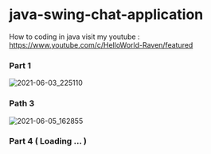 # java-swing-chat-application
How to coding in java
visit my youtube : https://www.youtube.com/c/HelloWorld-Raven/featured

### Part 1
![2021-06-03_225110](https://user-images.githubusercontent.com/58245926/120681479-9e65b880-c4c5-11eb-886e-5cb078231f05.png)
### Path 3
![2021-06-05_162855](https://user-images.githubusercontent.com/58245926/120888197-2f9d7200-c621-11eb-8d75-aa54917c6428.png)

### Part 4 ( Loading ... )
